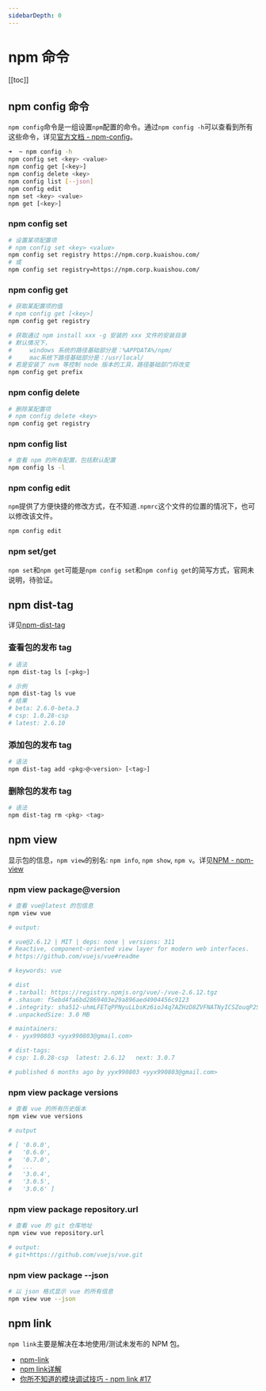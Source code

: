```yaml
---
sidebarDepth: 0
---
```


# npm 命令

[[toc]]

## npm config 命令

`npm config`命令是一组设置`npm`配置的命令。通过`npm config -h`可以查看到所有这些命令，详见[官方文档 - npm-config](https://docs.npmjs.com/cli/config)。

```sh
➜  ~ npm config -h
npm config set <key> <value>
npm config get [<key>]
npm config delete <key>
npm config list [--json]
npm config edit
npm set <key> <value>
npm get [<key>]
```

### npm config set

```sh
# 设置某项配置项
# npm config set <key> <value>
npm config set registry https://npm.corp.kuaishou.com/
# 或
npm config set registry=https://npm.corp.kuaishou.com/
```

### npm config get

```sh
# 获取某配置项的值
# npm config get [<key>]
npm config get registry
```

```sh
# 获取通过 npm install xxx -g 安装的 xxx 文件的安装目录
# 默认情况下，
#     windows 系统的路径基础部分是：%APPDATA%/npm/
#     mac系统下路径基础部分是：/usr/local/
# 若是安装了 nvm 等控制 node 版本的工具，路径基础部门将改变
npm config get prefix
```

### npm config delete

```sh
# 删除某配置项
# npm config delete <key>
npm config get registry
```

### npm config list

```sh
# 查看 npm 的所有配置，包括默认配置
npm config ls -l
```

### npm config edit

`npm`提供了方便快捷的修改方式，在不知道`.npmrc`这个文件的位置的情况下，也可以修改该文件。

```sh
npm config edit
```

### npm set/get

`npm set`和`npm get`可能是`npm config set`和`npm config get`的简写方式，官网未说明，待验证。

## npm dist-tag

详见[npm-dist-tag](https://docs.npmjs.com/cli/dist-tag.html)

### 查看包的发布 tag

```sh
# 语法
npm dist-tag ls [<pkg>]

# 示例
npm dist-tag ls vue
# 结果
# beta: 2.6.0-beta.3
# csp: 1.0.28-csp
# latest: 2.6.10
```

### 添加包的发布 tag

```sh
# 语法
npm dist-tag add <pkg>@<version> [<tag>]
```

### 删除包的发布 tag

```sh
# 语法
npm dist-tag rm <pkg> <tag>
```

## npm view

显示包的信息，`npm view`的别名: `npm info`, `npm show`, `npm v`。详见[NPM - npm-view](https://docs.npmjs.com/cli/v7/commands/npm-view)

### npm view package@version

```sh
# 查看 vue@latest 的包信息
npm view vue

# output:

# vue@2.6.12 | MIT | deps: none | versions: 311
# Reactive, component-oriented view layer for modern web interfaces.
# https://github.com/vuejs/vue#readme

# keywords: vue

# dist
# .tarball: https://registry.npmjs.org/vue/-/vue-2.6.12.tgz
# .shasum: f5ebd4fa6bd2869403e29a896aed4904456c9123
# .integrity: sha512-uhmLFETqPPNyuLLbsKz6ioJ4q7AZHzD8ZVFNATNyICSZouqP2Sz0rotWQC8UNBF6VGSCs5abnKJoStA6JbCbfg==
# .unpackedSize: 3.0 MB

# maintainers:
# - yyx990803 <yyx990803@gmail.com>

# dist-tags:
# csp: 1.0.28-csp  latest: 2.6.12   next: 3.0.7

# published 6 months ago by yyx990803 <yyx990803@gmail.com>
```

### npm view package versions

```sh
# 查看 vue 的所有历史版本
npm view vue versions

# output

# [ '0.0.0',
#   '0.6.0',
#   '0.7.0',
#   ...
#   '3.0.4',
#   '3.0.5',
#   '3.0.6' ]
```

### npm view package repository.url

```sh
# 查看 vue 的 git 仓库地址
npm view vue repository.url

# output:
# git+https://github.com/vuejs/vue.git
```

### npm view package --json

```sh
# 以 json 格式显示 vue 的所有信息
npm view vue --json
```

## npm link

`npm link`主要是解决在本地使用/测试未发布的 NPM 包。

- [npm-link](https://docs.npmjs.com/cli/v7/commands/npm-link)
- [npm link详解](https://champyin.com/2019/08/27/npm-link%E8%AF%A6%E8%A7%A3/)
- [你所不知道的模块调试技巧 - npm link #17](https://github.com/atian25/blog/issues/17)
